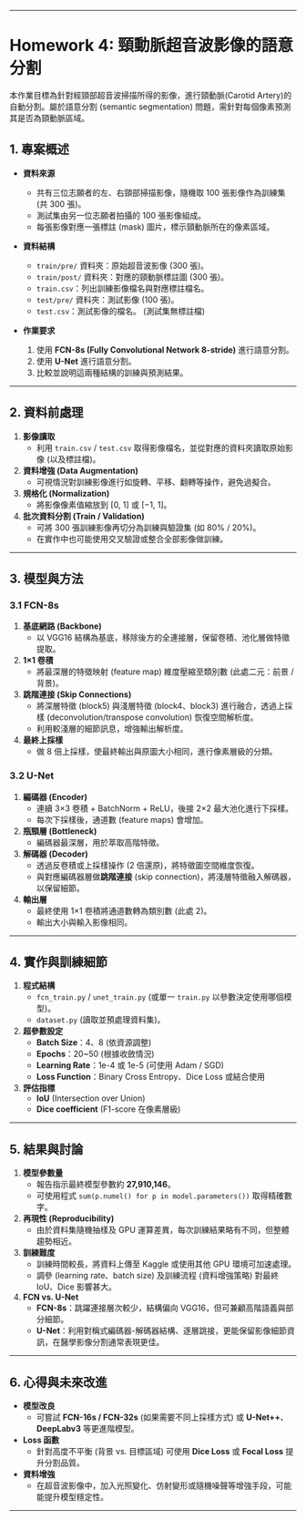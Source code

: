 
---

# Homework 4: 頸動脈超音波影像的語意分割

本作業目標為針對經頸部超音波掃描所得的影像，進行頸動脈(Carotid Artery)的自動分割。屬於語意分割 (semantic segmentation) 問題，需針對每個像素預測其是否為頸動脈區域。

## 1. 專案概述

- **資料來源**  
  - 共有三位志願者的左、右頸部掃描影像，隨機取 100 張影像作為訓練集 (共 300 張)。  
  - 測試集由另一位志願者拍攝的 100 張影像組成。  
  - 每張影像對應一張標註 (mask) 圖片，標示頸動脈所在的像素區域。

- **資料結構**  
  - `train/pre/` 資料夾：原始超音波影像 (300 張)。  
  - `train/post/` 資料夾：對應的頸動脈標註圖 (300 張)。  
  - `train.csv`：列出訓練影像檔名與對應標註檔名。  
  - `test/pre/` 資料夾：測試影像 (100 張)。  
  - `test.csv`：測試影像的檔名。 (測試集無標註檔)

- **作業要求**  
  1. 使用 **FCN-8s (Fully Convolutional Network 8-stride)** 進行語意分割。  
  2. 使用 **U-Net** 進行語意分割。  
  3. 比較並說明這兩種結構的訓練與預測結果。

---

## 2. 資料前處理

1. **影像讀取**  
   - 利用 `train.csv` / `test.csv` 取得影像檔名，並從對應的資料夾讀取原始影像 (以及標註檔)。  
2. **資料增強 (Data Augmentation)**  
   - 可視情況對訓練影像進行如旋轉、平移、翻轉等操作，避免過擬合。  
3. **規格化 (Normalization)**  
   - 將影像像素值縮放到 [0, 1] 或 [−1, 1]。  
4. **批次資料分割 (Train / Validation)**  
   - 可將 300 張訓練影像再切分為訓練與驗證集 (如 80% / 20%)。  
   - 在實作中也可能使用交叉驗證或整合全部影像做訓練。

---

## 3. 模型與方法

### 3.1 FCN-8s

1. **基底網路 (Backbone)**  
   - 以 VGG16 結構為基底，移除後方的全連接層，保留卷積、池化層做特徵提取。  
2. **1×1 卷積**  
   - 將最深層的特徵映射 (feature map) 維度壓縮至類別數 (此處二元：前景 / 背景)。  
3. **跳階連接 (Skip Connections)**  
   - 將深層特徵 (block5) 與淺層特徵 (block4、block3) 進行融合，透過上採樣 (deconvolution/transpose convolution) 恢復空間解析度。  
   - 利用較淺層的細節訊息，增強輸出解析度。  
4. **最終上採樣**  
   - 做 8 倍上採樣，使最終輸出與原圖大小相同，進行像素層級的分類。  

### 3.2 U-Net

1. **編碼器 (Encoder)**  
   - 連續 3×3 卷積 + BatchNorm + ReLU，後接 2×2 最大池化進行下採樣。  
   - 每次下採樣後，通道數 (feature maps) 會增加。  
2. **瓶頸層 (Bottleneck)**  
   - 編碼器最深層，用於萃取高階特徵。  
3. **解碼器 (Decoder)**  
   - 透過反卷積或上採樣操作 (2 倍還原)，將特徵圖空間維度恢復。  
   - 與對應編碼器層做**跳階連接** (skip connection)，將淺層特徵融入解碼器，以保留細節。  
4. **輸出層**  
   - 最終使用 1×1 卷積將通道數轉為類別數 (此處 2)。  
   - 輸出大小與輸入影像相同。

---

## 4. 實作與訓練細節

1. **程式結構**  
   - `fcn_train.py` / `unet_train.py` (或單一 `train.py` 以參數決定使用哪個模型)。  
   - `dataset.py` (讀取並預處理資料集)。  
2. **超參數設定**  
   - **Batch Size**：4、8 (依資源調整)  
   - **Epochs**：20~50 (根據收斂情況)  
   - **Learning Rate**：1e-4 或 1e-5 (可使用 Adam / SGD)  
   - **Loss Function**：Binary Cross Entropy、Dice Loss 或結合使用  
3. **評估指標**  
   - **IoU** (Intersection over Union)  
   - **Dice coefficient** (F1-score 在像素層級)  


---

## 5. 結果與討論

1. **模型參數量**  
   - 報告指示最終模型參數約 **27,910,146**。  
   - 可使用程式 `sum(p.numel() for p in model.parameters())` 取得精確數字。
2. **再現性 (Reproducibility)**  
   - 由於資料集隨機抽樣及 GPU 運算差異，每次訓練結果略有不同，但整體趨勢相近。  
3. **訓練難度**  
   - 訓練時間較長，將資料上傳至 Kaggle 或使用其他 GPU 環境可加速處理。  
   - 調參 (learning rate、batch size) 及訓練流程 (資料增強策略) 對最終 IoU、Dice 影響甚大。
4. **FCN vs. U-Net**  
   - **FCN-8s**：跳躍連接層次較少，結構偏向 VGG16，但可兼顧高階語義與部分細節。  
   - **U-Net**：利用對稱式編碼器-解碼器結構、逐層跳接，更能保留影像細節資訊，在醫學影像分割通常表現更佳。  

---

## 6. 心得與未來改進

- **模型改良**  
  - 可嘗試 **FCN-16s / FCN-32s** (如果需要不同上採樣方式) 或 **U-Net++**、**DeepLabv3** 等更進階模型。  
- **Loss 函數**  
  - 針對高度不平衡 (背景 vs. 目標區域) 可使用 **Dice Loss** 或 **Focal Loss** 提升分割品質。  
- **資料增強**  
  - 在超音波影像中，加入光照變化、仿射變形或隨機噪聲等增強手段，可能能提升模型穩定性。

---
